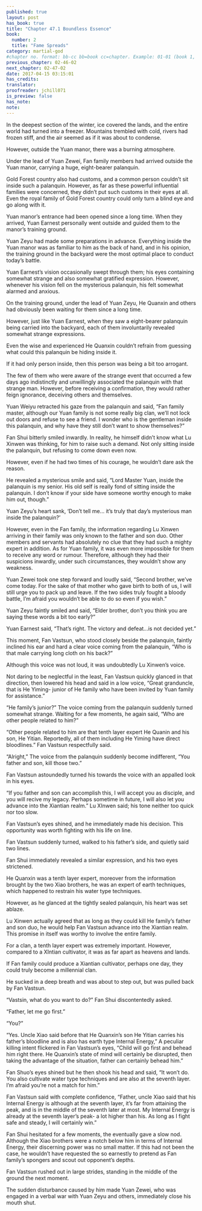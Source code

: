 ```yaml
---
published: true
layout: post
has_book: true
title: "Chapter 47.1 Boundless Essence"
book:
  number: 2
  title: "Fame Spreads"
category: martial-god
#chapter no. format: bb-cc bb=book cc=chapter. Example: 01-01 (book 1, chapter 1)
previous_chapter: 02-46-02
next_chapter: 02-47-02
date: 2017-04-15 03:15:01 
has_credits:
translator:
proofreader: jchill071
is_preview: false
has_note: 
note: 
---
```

In the deepest section of the winter, ice covered the lands, and the entire world had turned into a freezer. Mountains trembled with cold, rivers had frozen stiff, and the air seemed as if it was about to condense.

However, outside the Yuan manor, there was a burning atmosphere.

Under the lead of Yuan Zewei, Fan family members had arrived outside the Yuan manor, carrying a huge, eight-bearer palanquin.
<!--more-->

Gold Forest country also had customs, and a common person couldn’t sit inside such a palanquin. However, as far as these powerful influential families were concerned, they didn’t put such customs in their eyes at all. Even the royal family of Gold Forest country could only turn a blind eye and go along with it.

Yuan manor’s entrance had been opened since a long time. When they arrived, Yuan Earnest personally went outside and guided them to the manor’s training ground.

Yuan Zeyu had made some preparations in advance. Everything inside the Yuan manor was as familiar to him as the back of hand, and in his opinion, the training ground in the backyard were the most optimal place to conduct today’s battle.

Yuan Earnest’s vision occasionally swept through them; his eyes containing somewhat strange and also somewhat gratified expression. However, whenever his vision fell on the mysterious palanquin, his felt somewhat alarmed and anxious.

On the training ground, under the lead of Yuan Zeyu, He Quanxin and others had obviously been waiting for them since a long time.

However, just like Yuan Earnest, when they saw a eight-bearer palanquin being carried into the backyard, each of them involuntarily revealed somewhat strange expressions.

Even the wise and experienced He Quanxin couldn’t refrain from guessing what could this palanquin be hiding inside it.

If it had only person inside, then this person was being a bit too arrogant.

The few of them who were aware of the strange event that occurred a few days ago indistinctly and unwillingly associated the palanquin with that strange man. However, before receiving a confirmation, they would rather feign ignorance, deceiving others and themselves.

Yuan Weiyu retracted his gaze from the palanquin and said, “Fan family master, although our Yuan family is not some really big clan, we’ll not lock out doors and refuse to see a friend. I wonder who is the gentleman inside this palanquin, and why have they still don’t want to show themselves?”

Fan Shui bitterly smiled inwardly. In reality, he himself didn’t know what Lu Xinwen was thinking, for him to raise such a demand. Not only sitting inside the palanquin, but refusing to come down even now.

However, even if he had two times of his courage, he wouldn’t dare ask the reason.

He revealed a mysterious smile and said, “Lord Master Yuan, inside the palanquin is my senior. His old self is really fond of sitting inside the palanquin. I don’t know if your side have someone worthy enough to make him out, though.”

Yuan Zeyu’s heart sank, ‘Don’t tell me... it’s truly that day’s mysterious man inside the palanquin?’

However, even in the Fan family, the information regarding Lu Xinwen arriving in their family was only known to the father and son duo. Other members and servants had absolutely no clue that they had such a mighty expert in addition. As for Yuan family, it was even more impossible for them to receive any word or rumour. Therefore, although they had their suspicions inwardly, under such circumstances, they wouldn’t show any weakness.

Yuan Zewei took one step forward and loudly said, “Second brother, we’ve come today. For the sake of that mother who gave birth to both of us, I will still urge you to pack up and leave. If the two sides truly fought a bloody battle, I’m afraid you wouldn’t be able to do so even if you wish.”

Yuan Zeyu faintly smiled and said, “Elder brother, don’t you think you are saying these words a bit too early?”

Yuan Earnest said, “That’s right. The victory and defeat...is not decided yet.”

This moment, Fan Vastsun, who stood closely beside the palanquin, faintly inclined his ear and hard a clear voice coming from the palanquin, “Who is that male carrying long cloth on his back?”

Although this voice was not loud, it was undoubtedly Lu Xinwen’s voice.

Not daring to be neglectful in the least, Fan Vastsun quickly glanced in that direction, then lowered his head and said in a low voice, “Great granduncle, that is He Yiming- junior of He family who have been invited by Yuan family for assistance.”

“He family’s junior?” The voice coming from the palanquin suddenly turned somewhat strange. Waiting for a few moments, he again said, “Who are other people related to him?”

“Other people related to him are that tenth layer expert He Quanin and his son, He Yitian. Reportedly, all of them including He Yiming have direct bloodlines.” Fan Vastsun respectfully said.

“Alright,” The voice from the palanquin suddenly become indifferent, “You father and son, kill those two.”

Fan Vastsun astoundedly turned his towards the voice with an appalled look in his eyes.

“If you father and son can accomplish this, I will accept you as disciple, and you will recive my legacy. Perhaps sometime in future, I will also let you advance into the Xiantian realm.” Lu XInwen said; his tone neither too quick nor too slow.

Fan Vastsun’s eyes shined, and he immediately made his decision. This opportunity was worth fighting with his life on line.

Fan Vastsun suddenly turned, walked to his father’s side, and quietly said two lines.

Fan Shui immediately revealed a similar expression, and his two eyes strictened.

He Quanxin was a tenth layer expert, moreover from the information brought by the two Xiao brothers, he was an expert of earth techniques, which happened to restrain his water type techniques.

However, as he glanced at the tightly sealed palanquin, his heart was set ablaze.

Lu Xinwen actually agreed that as long as they could kill He family’s father and son duo, he would help Fan Vastsun advance into the Xiantian realm. This promise in itself was worthy to involve the entire family.

For a clan, a tenth layer expert was extremely important. However, compared to a XIntian cultivator, it was as far apart as heavens and lands.

If Fan family could produce a Xiantian cultivator, perhaps one day, they could truly become a millennial clan.

He sucked in a deep breath and was about to step out, but was pulled back by Fan Vastsun.

“Vastsin, what do you want to do?” Fan Shui discontentedly asked.

“Father, let me go first.”

“You?”

“Yes. Uncle Xiao said before that He Quanxin’s son He Yitian carries his father’s bloodline and is also has earth type Internal Energy,”  A peculiar killing intent flickered in Fan Vastsun’s eyes, “Child will go first and behead him right there. He Quanxin’s state of mind will certainly be disrupted, then taking the advantage of the situation, father can certainly behead him.”

Fan Shuo’s eyes shined but he then shook his head and said, “It won’t do. You also cultivate water type techniques and are also at the seventh layer. I’m afraid you’re not a match for him.”

Fan Vastsun said with complete confidence, “Father, uncle Xiao said that his Internal Energy is although at the seventh layer, it’s far from attaining the peak, and is in the middle of the seventh later at most. My Internal Energy is already at the seventh layer’s peak- a lot higher than his. As long as I fight safe and steady, I will certainly win.”

Fan Shui hesitated for a few moments, the eventually gave a slow nod. Although the Xiao brothers were a notch below him in terms of Internal Energy, their discerning power was no small matter. If this had not been the case, he wouldn’t have requested the so earnestly to pretend as Fan family’s spongers and scout out opponent’s depths.

Fan Vastsun rushed out in large strides, standing in the middle of the ground the next moment. 

The sudden disturbance caused by him made Yuan Zewei, who was engaged in a verbal war with Yuan Zeyu and others, immediately close his mouth shut. 
